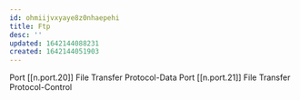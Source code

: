 ```yaml
---
id: ohmiijvxyaye8z0nhaepehi
title: Ftp
desc: ''
updated: 1642144088231
created: 1642144051903
---
```



Port [[n.port.20]] File Transfer Protocol-Data
Port [[n.port.21]] File Transfer Protocol-Control
